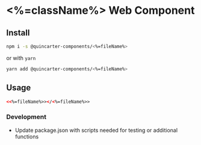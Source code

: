 # <%=className%> Web Component

## Install
```bash
npm i -s @quincarter-components/<%=fileName%>
```
or with `yarn`
```bash
yarn add @quincarter-components/<%=fileName%>
```

## Usage
```html
<<%=fileName%>></<%=fileName%>>
```

### Development
* Update package.json with scripts needed for testing or additional functions
